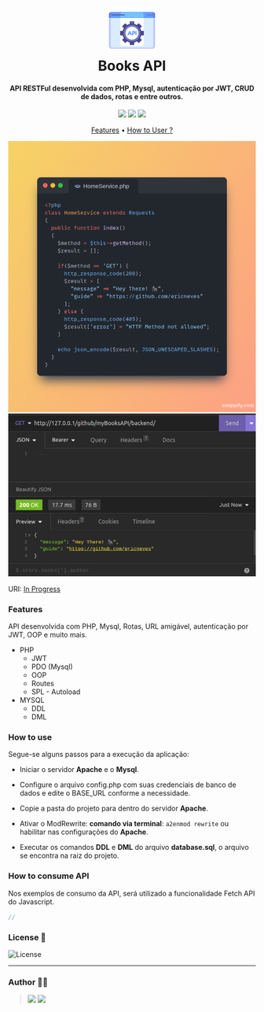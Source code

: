 <h1 align="center">
  <img src=".github/icon.png">
  <br>
    Books API
  <br>
</h1>

<h4 align="center">
  API RESTFul desenvolvida com PHP, Mysql, autenticação por JWT, CRUD de dados, rotas e entre outros.
</h4>

<p align="center">
  <img src="https://img.shields.io/github/last-commit/ericneves/myBooksAPI?style=flat-square&logo=github&logoColor=yellow&color=yellow">
  <img src="https://img.shields.io/github/languages/top/ericneves/myBooksAPI?style=flat-square&logo=php&logoColor=blue&labelColor=white">
  <img src="https://img.shields.io/github/license/ericneves/myBooksAPI?style=flat-square&logo=github&logoColor=white&color=red">
</p>

<p align="center">
  <a href="#features">Features</a> •
  <a href="#how-to-use">How to User ?</a>
</p>

![Screenshot1](.github/screenshotA.png)
![Screenshot2](.github/screenshotB.png)

URI: [In Progress]()

### Features

API desenvolvida com PHP, Mysql, Rotas, URL amigável, autenticação por JWT, OOP e muito mais.

* PHP
  - JWT
  - PDO (Mysql)
  - OOP 
  - Routes
  - SPL - Autoload
* MYSQL
  - DDL
  - DML

### How to use

Segue-se alguns passos para a execução da aplicação:

- Iniciar o servidor <b>Apache</b> e o <b>Mysql</b>.

- Configure o arquivo config.php com suas credenciais de banco de dados e edite o BASE_URL conforme a necessidade.

- Copie a pasta do projeto para dentro do servidor <b>Apache</b>.

- Ativar o ModRewrite: <b>comando via terminal</b>: ```a2enmod rewrite``` ou habilitar nas configurações do <b>Apache</b>.

- Executar os comandos <b>DDL</b> e <b>DML</b> do arquivo <b>database.sql</b>, o arquivo se encontra na raiz do projeto.

### How to consume API

Nos exemplos de consumo da API, será utilizado a funcionalidade Fetch API do Javascript.

```js
// 


```


### License 📃

<img src="https://img.shields.io/github/license/ericneves/myBooksAPI?style=flat-square&logo=github&logoColor=white&color=red" alt="License">

---

### Author 🧑‍💻
><a href="https://www.instagram.com/ericneves_dev/"><img src="https://img.shields.io/badge/Instagram-E4405F?style=for-the-badge&logo=instagram&logoColor=white"></a> <a href="https://linkedin.com/in/ericnevesrr"> <img src="https://img.shields.io/badge/LinkedIn-0077B5?style=for-the-badge&logo=linkedin&logoColor=white"></a>